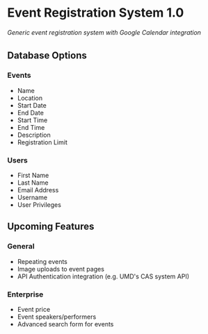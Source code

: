 # Event Registration System 1.0
###### Generic event registration system with Google Calendar integration


## Database Options
### Events
- Name
- Location
- Start Date
- End Date
- Start Time
- End Time
- Description
- Registration Limit

### Users
- First Name
- Last Name
- Email Address
- Username
- User Privileges


## Upcoming Features
### General
- Repeating events
- Image uploads to event pages
- API Authentication integration (e.g. UMD's CAS system API)

### Enterprise
- Event price
- Event speakers/performers
- Advanced search form for events

